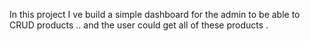 In this project I ve build a simple dashboard for the admin to be able to CRUD products ..
and the user could get all of these products . 
